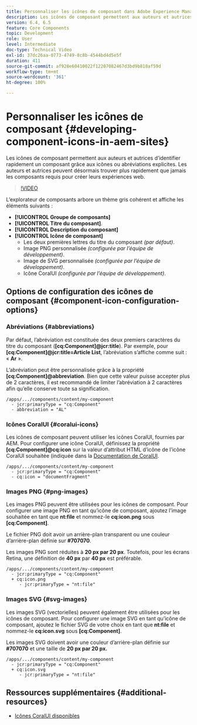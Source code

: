 ```yaml
---
title: Personnaliser les icônes de composant dans Adobe Experience Manager Sites
description: Les icônes de composant permettent aux auteurs et autrices d’identifier rapidement un composant grâce aux icônes ou abréviations explicites. Les auteurs et autrices peuvent désormais trouver plus rapidement que jamais les composants requis pour créer leurs expériences web.
version: 6.4, 6.5
feature: Core Components
topic: Development
role: User
level: Intermediate
doc-type: Technical Video
exl-id: 37dc26aa-0773-4749-8c8b-4544bd4d5e5f
duration: 411
source-git-commit: af928e60410022f12207082467d3bd9b818af59d
workflow-type: tm+mt
source-wordcount: '361'
ht-degree: 100%

---
```


# Personnaliser les icônes de composant {#developing-component-icons-in-aem-sites}

Les icônes de composant permettent aux auteurs et autrices d’identifier rapidement un composant grâce aux icônes ou abréviations explicites. Les auteurs et autrices peuvent désormais trouver plus rapidement que jamais les composants requis pour créer leurs expériences web.

>[!VIDEO](https://video.tv.adobe.com/v/16778?quality=12&learn=on)

L’explorateur de composants arbore un thème gris cohérent et affiche les éléments suivants :

* **[!UICONTROL Groupe de composants]**
* **[!UICONTROL Titre du composant]**.
* **[!UICONTROL Description du composant]**
* **[!UICONTROL Icône de composant]**
   * Les deux premières lettres du titre du composant *(par défaut)*.
   * Image PNG personnalisée *(configurée par l’équipe de développement)*.
   * Image de SVG personnalisée *(configurée par l’équipe de développement)*.
   * Icône CoralUI *(configurée par l’équipe de développement)*.

## Options de configuration des icônes de composant {#component-icon-configuration-options}

### Abréviations {#abbreviations}

Par défaut, l’abréviation est constituée des deux premiers caractères du titre du composant (**[cq:Component]@jcr:title**). Par exemple, pour **[cq:Component]@jcr:title=Article List**, l’abréviation s’affiche comme suit : « **Ar** ».

L’abréviation peut être personnalisée grâce à la propriété **[cq:Component]@abbreviation**. Bien que cette valeur puisse accepter plus de 2 caractères, il est recommandé de limiter l’abréviation à 2 caractères afin qu’elle conserve toute sa signification.

```plain
/apps/.../components/content/my-component
  - jcr:primaryType = "cq:Component"
  - abbreviation = "AL"
```

### Icônes CoralUI {#coralui-icons}

Les icônes de composant peuvent utiliser les icônes CoralUI, fournies par AEM. Pour configurer une icône CoralUI, définissez la propriété **[cq:Component]@cq:icon** sur la valeur d’attribut HTML d’icône de l’icône CoralUI souhaitée (indiquée dans la [Documentation de CoralUI](https://helpx.adobe.com/fr/experience-manager/6-5/sites/developing/using/reference-materials/coral-ui/coralui3/Coral.Icon.html).

```plain
/apps/.../components/content/my-component
  - jcr:primaryType = "cq:Component"
  - cq:icon = "documentFragment"
```

### Images PNG {#png-images}

Les images PNG peuvent être utilisées pour les icônes de composant. Pour configurer une image PNG en tant qu’icône de composant, ajoutez l’image souhaitée en tant que **nt:file** et nommez-le **cq:icon.png** sous **[cq:Component]**.

Le fichier PNG doit avoir un arrière-plan transparent ou une couleur d’arrière-plan définie sur **#707070**.

Les images PNG sont réduites à **20 px par 20 px**. Toutefois, pour les écrans Retina, une définition de **40 px** par **40 px** est préférable.

```plain
/apps/.../components/content/my-component
  - jcr:primaryType = "cq:Component"
  + cq:icon.png
     - jcr:primaryType = "nt:file"
```

### Images SVG {#svg-images}

Les images SVG (vectorielles) peuvent également être utilisées pour les icônes de composant. Pour configurer une image SVG en tant qu’icône de composant, ajoutez le fichier SVG de votre choix en tant que **nt:file** et nommez-le **cq:icon.svg** sous **[cq:Component]**.

Les images SVG doivent avoir une couleur d’arrière-plan définie sur **#707070** et une taille de **20 px par 20 px.**

```plain
/apps/.../components/content/my-component
  - jcr:primaryType = "cq:Component"
  + cq:icon.svg
     - jcr:primaryType = "nt:file"
```

## Ressources supplémentaires {#additional-resources}

* [Icônes CoralUI disponibles](https://helpx.adobe.com/fr/experience-manager/6-5/sites/developing/using/reference-materials/coral-ui/coralui3/Coral.Icon.html)
